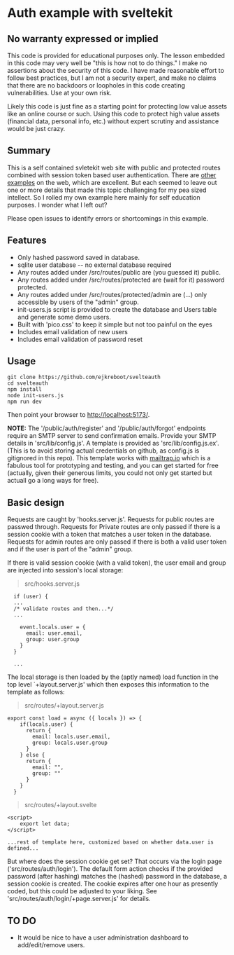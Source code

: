 # Auth example with sveltekit

## No warranty expressed or implied

This code is provided for educational purposes only. The lesson embedded in this code may very well be "this is how not 
to do things." I make no assertions about the security of this code. I have made reasonable effort to follow best practices, 
but I am not a security expert, and make no claims that there are no backdoors or loopholes in this code creating 
vulnerabilities. Use at your own risk.

Likely this code is just fine as a starting point for protecting low value assets like an online course or such. Using 
this code to protect high value assets (financial data, personal info, etc.) without expert scrutiny and assistance would 
be just crazy.

## Summary

This is a self contained svletekit web site with public and protected routes combined with session token based user 
authentication. There are [other](https://joyofcode.xyz/sveltekit-authentication-using-cookies) [examples](https://blog.logrocket.com/authentication-svelte-using-cookies/) on the web, which are excellent.  But each seemed to leave out one or more details 
that made this topic challenging for my pea sized intellect. So I rolled my own example here mainly for self education 
purposes. I wonder what I left out?

Please open issues to identify errors or shortcomings in this example.

## Features

* Only hashed password saved in database.
* sqlite user database -- no external database required
* Any routes added under /src/routes/public are (you guessed it) public.
* Any routes added under /src/routes/protected are (wait for it) password protected.
* Any routes added under /src/routes/protected/admin are (...) only accessible by users of the "admin" group.
* init-users.js script is provided to create the database and Users table and generate some demo users.
* Built with 'pico.css' to keep it simple but not too painful on the eyes
* Includes email validation of new users
* Includes email validation of password reset

## Usage

```
git clone https://github.com/ejkreboot/svelteauth
cd svelteauth
npm install
node init-users.js
npm run dev
```
Then point your browser to [http://localhost:5173/](http://localhost:5173/).

**NOTE:** The '/public/auth/register' and '/public/auth/forgot' endpoints require an SMTP server to 
send confirmation emails. Provide your SMTP details in 'src/lib/config.js'. A template is provided 
as 'src/lib/config.js.ex'. (This is to avoid storing actual credentials on github, as config.js is
gitignored in this repo). This template works with [mailtrap.io](https://mailtrap.io) which is a 
fabulous tool for prototyping and testing, and you can get started for free (actually, given their 
generous limits, you could not only get started but actuall go a long ways for free). 

## Basic design

Requests are caught by 'hooks.server.js'. Requests for public routes are passwed through. Requests for 
Private routes are only passed if there is a session cookie with a token that matches a user token 
in the database. Requests for admin routes are only passed if there is both a valid user token and if 
the user is part of the "admin" group.

If there is valid session cookie (with a valid token), the user email and group are injected into session's 
local storage:

> src/hooks.server.js
```
  if (user) {
  ... 
  /* validate routes and then...*/
  ...

    event.locals.user = {
      email: user.email,
      group: user.group
    }
  }
 
  ...

```

The local storage is then loaded by the (aptly named) load function in the top level `+layout.server.js' which 
then exposes this information to the template as follows:

> src/routes/+layout.server.js
```
export const load = async ({ locals }) => {
    if(locals.user) {
      return {
        email: locals.user.email,
        group: locals.user.group
      }  
    } else {
      return {
        email: "",
        group: ""
      }  
    }
  }
```

>src/routes/+layout.svelte
```
<script>
    export let data;
</script>

...rest of template here, customized based on whether data.user is defined...

```

But where does the session cookie get set? That occurs via the login page ('src/routes/auth/login'). 
The default form action checks if the provided password (after hashing) matches the (hashed) password 
in the database, a session cookie is created. The cookie expires after one hour as presently coded, 
but this could be adjusted to your liking. See 'src/routes/auth/login/+page.server.js' for details.

## TO DO

* It would be nice to have a user administration dashboard to add/edit/remove users.


